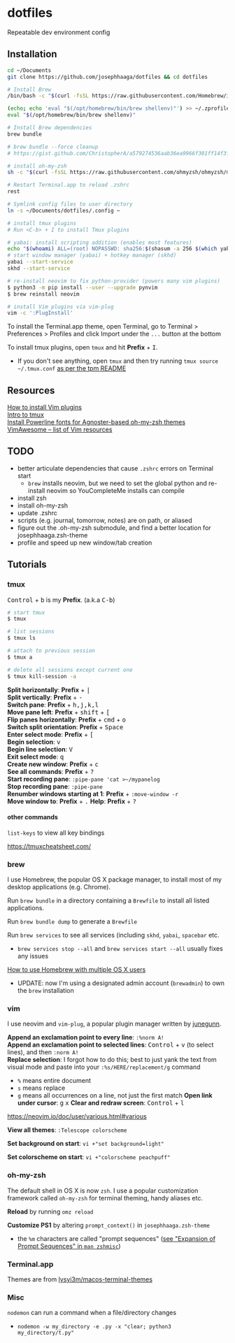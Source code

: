 # dotfiles

Repeatable dev environment config

## Installation

```bash
cd ~/Documents
git clone https://github.com/josephhaaga/dotfiles && cd dotfiles

# Install Brew
/bin/bash -c "$(curl -fsSL https://raw.githubusercontent.com/Homebrew/install/HEAD/install.sh)"

(echo; echo 'eval "$(/opt/homebrew/bin/brew shellenv)"') >> ~/.zprofile
eval "$(/opt/homebrew/bin/brew shellenv)"

# Install Brew dependencies
brew bundle

# brew bundle --force cleanup
# https://gist.github.com/ChristopherA/a579274536aab36ea9966f301ff14f3f

# install oh-my-zsh
sh -c "$(curl -fsSL https://raw.githubusercontent.com/ohmyzsh/ohmyzsh/master/tools/install.sh)"

# Restart Terminal.app to reload .zshrc
rest

# Symlink config files to user directory
ln -s ~/Documents/dotfiles/.config ~

# install tmux plugins
# Run <C-b> + I to install Tmux plugins

# yabai: install scripting addition (enables most features)
echo "$(whoami) ALL=(root) NOPASSWD: sha256:$(shasum -a 256 $(which yabai) | cut -d " " -f 1) $(which yabai) --load-sa" | sudo tee /private/etc/sudoers.d/yabai
# start window manager (yabai) + hotkey manager (skhd)
yabai --start-service
skhd --start-service

# re-install neovim to fix python-provider (powers many vim plugins)
$ python3 -m pip install --user --upgrade pynvim
$ brew reinstall neovim

# install Vim plugins via vim-plug
vim -c ':PlugInstall'
```

To install the Terminal.app theme, open Terminal, go to Terminal > Preferences > Profiles and click Import under the `...` button at the bottom

To install tmux plugins, open `tmux` and hit **Prefix** + <kbd>I</kbd>.

- If you don't see anything, open `tmux` and then try running `tmux source ~/.tmux.conf` [as per the tpm README](https://github.com/tmux-plugins/tpm/blob/b699a7e01c253ffb7818b02d62bce24190ec1019/README.md?plain=1#L39)

## Resources

[How to install Vim plugins](https://linuxhint.com/vim_install_plugins/)  
[Intro to tmux](https://www.hamvocke.com/blog/a-quick-and-easy-guide-to-tmux/)  
[Install Powerline fonts for Agnoster-based oh-my-zsh themes](https://fmacedoo.medium.com/oh-my-zsh-with-powerline-fonts-pretty-simple-as-you-deserve-fbe7f6d23723)  
[VimAwesome – list of Vim resources](https://vimawesome.com/plugin/youcompleteme#installation)

## TODO

- better articulate dependencies that cause `.zshrc` errors on Terminal start
  - `brew` installs neovim, but we need to set the global python and re-install neovim so YouCompleteMe installs can compile
- install zsh
- install oh-my-zsh
- update .zshrc
- scripts (e.g. journal, tomorrow, notes) are on path, or aliased
- figure out the .oh-my-zsh submodule, and find a better location for josephhaaga.zsh-theme
- profile and speed up new window/tab creation

## Tutorials

### tmux

<kbd>Control</kbd> + <kbd>b</kbd> is my **Prefix**. (a.k.a <kbd>C-b</kbd>)

```bash
# start tmux
$ tmux

# list sessions
$ tmux ls

# attach to previous session
$ tmux a

# delete all sessions except current one
$ tmux kill-session -a
```

**Split horizontally**: **Prefix** + <kbd>|</kbd>  
**Split vertically**: **Prefix** + <kbd>-</kbd>  
**Switch pane**: **Prefix** + <kbd>h,j,k,l</kbd>  
**Move pane left**: **Prefix** + <kbd>shift</kbd> + <kbd>[</kbd>  
**Flip panes horizontally**: **Prefix** + <kbd>cmd</kbd> + <kbd>o</kbd>  
**Switch split orientation**: **Prefix** + <kbd>Space</kbd>  
**Enter select mode**: **Prefix** + <kbd>[</kbd>  
**Begin selection**: <kbd>v</kbd>  
**Begin line selection**: <kbd>V</kbd>  
**Exit select mode**: <kbd>q</kbd>  
**Create new window**: **Prefix** + <kbd>c</kbd>  
**See all commands**: **Prefix** + <kbd>?</kbd>  
**Start recording pane**: `:pipe-pane 'cat >~/mypanelog`  
**Stop recording pane**: `:pipe-pane`  
**Renumber windows starting at 1**: **Prefix** + `:move-window -r`  
**Move window to**: **Prefix** + <kbd>.</kbd>
**Help**: **Prefix** + <kbd>?</kbd>

#### other commands

`list-keys` to view all key bindings

https://tmuxcheatsheet.com/

### brew

I use Homebrew, the popular OS X package manager, to install most of my desktop applications (e.g. Chrome).

Run `brew bundle` in a directory containing a `Brewfile` to install all listed applications.

Run `brew bundle dump` to generate a `Brewfile`

Run `brew services` to see all services (including `skhd`, `yabai`, `spacebar` etc.

- `brew services stop --all` and `brew services start --all` usually fixes any issues

[How to use Homebrew with multiple OS X users](https://stackoverflow.com/a/44481141)

- UPDATE: now I'm using a designated admin account (`brewadmin`) to own the `brew` installation

### vim

I use neovim and `vim-plug`, a popular plugin manager written by [junegunn](https://github.com/junegunn).

**Append an exclamation point to every line**: `:%norm A!`  
**Append an exclamation point to selected lines**: <kbd>Control</kbd> + <kbd>v</kbd> (to select lines), and then `:norm A!`  
**Replace selection**: I forgot how to do this; best to just yank the text from visual mode and paste into your `:%s/HERE/replacement/g` command

- `%` means entire document
- `s` means replace
- `g` means all occurrences on a line, not just the first match
  **Open link under cursor**: <kbd>g</kbd> <kbd>x</kbd>
  **Clear and redraw screen**: <kbd>Control</kbd> + <kbd>l</kbd>

https://neovim.io/doc/user/various.html#various

**View all themes**: `:Telescope colorscheme`

**Set background on start**: `vi +"set background=light"`

**Set colorscheme on start**: `vi +"colorscheme peachpuff"`

### oh-my-zsh

The default shell in OS X is now `zsh`. I use a popular customization framework called `oh-my-zsh` for terminal theming, handy aliases etc.

**Reload** by running `omz reload`

**Customize PS1** by altering `prompt_context()` in `josephhaaga.zsh-theme`

- the `%m` characters are called "prompt sequences" ([see "Expansion of Prompt Sequences" in `man zshmisc`](https://stackoverflow.com/questions/13660636/what-is-percent-tilde-in-zsh))

### Terminal.app

Themes are from [lysyi3m/macos-terminal-themes](https://github.com/lysyi3m/macos-terminal-themes)

### Misc

`nodemon` can run a command when a file/directory changes

- `nodemon -w my_directory -e .py -x "clear; python3 my_directory/t.py"`
